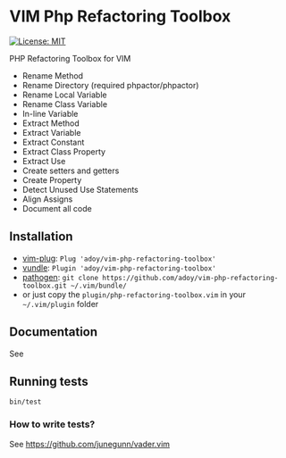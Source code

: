 # VIM Php Refactoring Toolbox

[![License: MIT](https://img.shields.io/github/license/adoy/vim-php-refactoring-toolbox)](https://opensource.org/licenses/MIT)

PHP Refactoring Toolbox for VIM

* Rename Method
* Rename Directory (required phpactor/phpactor)
* Rename Local Variable
* Rename Class Variable
* In-line Variable
* Extract Method
* Extract Variable
* Extract Constant
* Extract Class Property
* Extract Use
* Create setters and getters
* Create Property
* Detect Unused Use Statements
* Align Assigns
* Document all code

## Installation

* [vim-plug](https://github.com/junegunn/vim-plug): `Plug 'adoy/vim-php-refactoring-toolbox'`
* [vundle](https://github.com/gmarik/Vundle.vim): `Plugin 'adoy/vim-php-refactoring-toolbox'`
* [pathogen](https://github.com/tpope/vim-pathogen): `git clone https://github.com/adoy/vim-php-refactoring-toolbox.git ~/.vim/bundle/`
* or just copy the `plugin/php-refactoring-toolbox.vim` in your `~/.vim/plugin` folder

## Documentation

See [](./doc/refactoring-toolbox.txt)


## Running tests

```
bin/test
```

### How to write tests?

See https://github.com/junegunn/vader.vim
